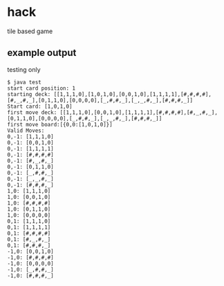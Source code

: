 # hack
tile based game

## example output
testing only

    $ java test
    start card position: 1
    starting deck: [[1,1,1,0],[1,0,1,0],[0,0,1,0],[1,1,1,1],[#,#,#,#],[#,_,#,_],[0,1,1,0],[0,0,0,0],[_,#,#,_],[_,_,#,_],[#,#,#,_]]
    Start card: [1,0,1,0]
    first move deck: [[1,1,1,0],[0,0,1,0],[1,1,1,1],[#,#,#,#],[#,_,#,_],[0,1,1,0],[0,0,0,0],[_,#,#,_],[_,_,#,_],[#,#,#,_]]
    first move board:[{0,0:[1,0,1,0]}]
    Valid Moves:
    0,-1: [1,1,1,0]
    0,-1: [0,0,1,0]
    0,-1: [1,1,1,1]
    0,-1: [#,#,#,#]
    0,-1: [#,_,#,_]
    0,-1: [0,1,1,0]
    0,-1: [_,#,#,_]
    0,-1: [_,_,#,_]
    0,-1: [#,#,#,_]
    1,0: [1,1,1,0]
    1,0: [0,0,1,0]
    1,0: [#,#,#,#]
    1,0: [0,1,1,0]
    1,0: [0,0,0,0]
    0,1: [1,1,1,0]
    0,1: [1,1,1,1]
    0,1: [#,#,#,#]
    0,1: [#,_,#,_]
    0,1: [#,#,#,_]
    -1,0: [0,0,1,0]
    -1,0: [#,#,#,#]
    -1,0: [0,0,0,0]
    -1,0: [_,#,#,_]
    -1,0: [#,#,#,_]
